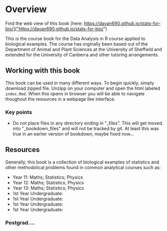 # Overview

Find the web view of this book [here: https://davan690.github.io/stats-for-bio/]("https://davan690.github.io/stats-for-bio/")

This is the course book for the Data Analysis in R course applied to biological examples. The course has orginally been based out of the Department of Animal and Plant Sciences at the University of Sheffield and extended for the University of Canberra and other tutoring arrangements. 

## Working with this book

This book can be used in many different ways. To begin quickly, simply download zipped file. Unzipp on your computer and open the html labeled `index.Rmd`. When this opens in browser you will be able to navigate thoughout the resources in a webpage like interface.

### Key points

*   Do not place files in any directory ending in "_files". This will get moved into "_bookdown_files" and will not be tracked by git. At least this was true in an earlier version of bookdown, maybe fixed now...

## Resources

Generally, this book is a collection of biological examples of statistics and other methodolical problems found in common analytical courses such as:

- Year 11: Maths; Statistics; Physics
- Year 12: Maths; Statistics; Physics
- Year 13: Maths; Statistics; Physics
- 1st Year Undergraduate:
- 1st Year Undergraduate:
- 1st Year Undergraduate:
- 1st Year Undergraduate:

### Postgrad....



